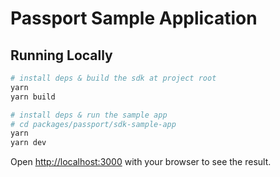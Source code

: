 # Passport Sample Application

## Running Locally

```bash
# install deps & build the sdk at project root
yarn
yarn build

# install deps & run the sample app
# cd packages/passport/sdk-sample-app
yarn
yarn dev
```

Open [http://localhost:3000](http://localhost:3000) with your browser to see the result.
